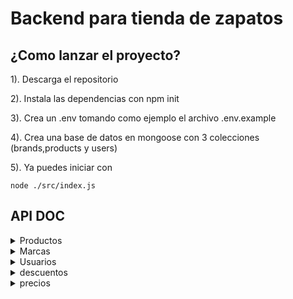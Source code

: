
# Backend para tienda de zapatos

## ¿Como lanzar el proyecto?

1). Descarga el repositorio

2). Instala las dependencias con npm init

3). Crea un .env tomando como ejemplo el archivo .env.example

4). Crea una base de datos en mongoose con 3 colecciones (brands,products y users)

5). Ya puedes iniciar con

``node ./src/index.js``

## API DOC



<details>
<summary> Productos </summary>

para el manejo de los Productos hacemos peticiones a la ruta http://localhost:3000/products

**GET**: Para obtener a todos los productos (No es necesario ningun parametro)

**PUT**: Para crear un nuevo producto

cuerpo de la peticion:

| Nombre  | Tipo | Ejemplo | Descripcion |
| ------------- | ------------- | ------------- |------------- |
| name  | String  | Zapatilla 1  | Nombre del producto  |
| brand  | String  | Adidas  | Nombre de la marca (No importan las mayusculas), esta debe existir en la base de datos  |
| stock  | Numero positivo | 900  | Cantidad del producto, debe ser mayor a 0 para mostrarse |
| price  | Numero positivo | 250000  | Precio del producto  |

**DELETE**: Para eliminar un producto

| Nombre  | Tipo | Ejemplo | Descripcion |
| ------------- | ------------- | ------------- |------------- |
| id  | id de producto  | 6616cf0237e8d08eef5c5d13 | ID del producto, se puede obtener con la funcion GET  |

para actualizar los Productos hacemos peticiones a la ruta http://localhost:3000/updateProducts

**PUT**: Para actualizar un producto 

cuerpo de la peticion:

| Nombre  | Tipo | Ejemplo | Descripcion |
| ------------- | ------------- | ------------- |------------- |
| id  | id de producto  | 6616cf0237e8d08eef5c5d13 | ID del producto, se puede obtener con la funcion GET  |
| name  | String (Opcional)  | Zapatilla 1  | Nuevo nombre del producto  |
| brand  | String (Opcional) | Adidas  | Nuevo nombre de la marca (No importan las mayusculas), esta debe existir en la base de datos  |
| stock  | Numero positivo (Opcional) | 900  | Nueva cantidad del producto, debe ser mayor a 0 para mostrarse |
| price  | Numero positivo (Opcional) | 250000  | Nuevo precio del producto  |

</details>


<details>
<summary> Marcas </summary>

para el manejo de las marcas hacemos peticiones a la ruta http://localhost:3000/brands

**GET**: Para obtener a todos las marcas (No es necesario ningun parametro)

**PUT**: Para crear una nueva marcas

cuerpo de la peticion:

| Nombre  | Tipo | Ejemplo | Descripcion |
| ------------- | ------------- | ------------- |------------- |
| name  | String  | Ardidas  | Nombre de la marca  |


**DELETE**: Para eliminar una marca

| Nombre  | Tipo | Ejemplo | Descripcion |
| ------------- | ------------- | ------------- |------------- |
| id  | id de la marca  | 6616cf0237e8d08eef5c5d13 | ID de la marca, se puede obtener con la funcion GET  |


</details>

<details>
<summary> Usuarios </summary>

para el manejo de las usuarios hacemos peticiones a la ruta http://localhost:3000/users

**GET**: Para obtener a todos los usuarios (No es necesario ningun parametro)

**PUT**: Para crear un nuevo usuario

cuerpo de la peticion:

| Nombre  | Tipo | Ejemplo | Descripcion |
| ------------- | ------------- | ------------- |------------- |
| name  | String  | santiago Valderrama  | Nombre del usuario  |
| email  | String (email)  | savalderrama@unal.edu.co  | Email del usuario  |


**DELETE**: Para eliminar un usuario

| Nombre  | Tipo | Ejemplo | Descripcion |
| ------------- | ------------- | ------------- |------------- |
| id  | id del usuario  | 6616cf0237e8d08eef5c5d13 | ID del usuario, se puede obtener con la funcion GET  |


</details>

<details>
<summary> descuentos </summary>

para el manejo de las usuarios hacemos peticiones a la ruta http://localhost:3000/discounts

**GET**: Para obtener todos los descuentos de un usuario 

| Nombre  | Tipo | Ejemplo | Descripcion |
| ------------- | ------------- | ------------- |------------- |
| email  | String (email)  | savalderrama@unal.edu.co  | Email del usuario  |

**PUT**: Para crear un nuevo descuento o actualizar a un usuario sobre una marca

cuerpo de la peticion:

| Nombre  | Tipo | Ejemplo | Descripcion |
| ------------- | ------------- | ------------- |------------- |

| email  | String (email)  | savalderrama@unal.edu.co  | Email del usuario  |
| id  | Id de la marca  | 6616cf0237e8d08eef5c5d13  | ID de la marca a aplicar el descuento  |
| discount  | Numero entre 0 y 100  | 12  | % de descuento que va a tener el usuario sobre la marca  |

**DELETE**: Para eliminar un descuento

| Nombre  | Tipo | Ejemplo | Descripcion |
| ------------- | ------------- | ------------- |------------- |
| email  | email del usuario  | savalderrama@unal.edu.co | Email del usuario  |
| id  | id de la marca  | 6616cf0237e8d08eef5c5d13 | ID de la marca a aplicar el descuento |


</details>

<details>
<summary> precios </summary>

para el manejo de las usuarios hacemos peticiones a la ruta http://localhost:3000/prices/{id del usuario}/{nombre del producto}

**GET**: Obtiene el precio para un producto aplicando descuentos del cliente

ejemplo:

    localhost:3000/prices/6616d09b894f0d0f80c51d28/Zapatillas 1

</details>